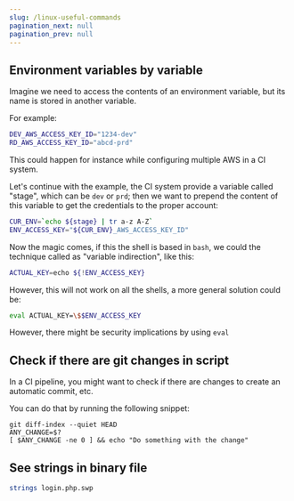 ```yaml
---
slug: /linux-useful-commands
pagination_next: null
pagination_prev: null
---
```


## Environment variables by variable

Imagine we need to access the contents of an environment variable, but its name is stored in another variable.

For example:
```bash
DEV_AWS_ACCESS_KEY_ID="1234-dev"
RD_AWS_ACCESS_KEY_ID="abcd-prd"
```
This could happen for instance while configuring multiple AWS in a CI system. 

Let's continue with the example, the CI system provide a variable called "stage", which can be `dev` or `prd`; then we want to prepend the content of this variable to get the credentials to the proper account:

```bash
CUR_ENV=`echo ${stage} | tr a-z A-Z`
ENV_ACCESS_KEY="${CUR_ENV}_AWS_ACCESS_KEY_ID"
```

Now the magic comes, if this the shell is based in `bash`, we could the technique called as "variable indirection", like this:

```bash
ACTUAL_KEY=echo ${!ENV_ACCESS_KEY}
```

However, this will not work on all the shells, a more general solution could be:

```bash
eval ACTUAL_KEY=\$$ENV_ACCESS_KEY
```

However, there might be security implications by using `eval`


## Check if there are git changes in script

In a CI pipeline, you might want to check if there are changes to create an automatic commit, etc.

You can do that by running the following snippet:

```
git diff-index --quiet HEAD
ANY_CHANGE=$?
[ $ANY_CHANGE -ne 0 ] && echo "Do something with the change"
```

## See strings in binary file

```bash
strings login.php.swp
```